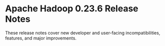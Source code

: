 # Apache Hadoop  0.23.6 Release Notes

These release notes cover new developer and user-facing incompatibilities, features, and major improvements.



